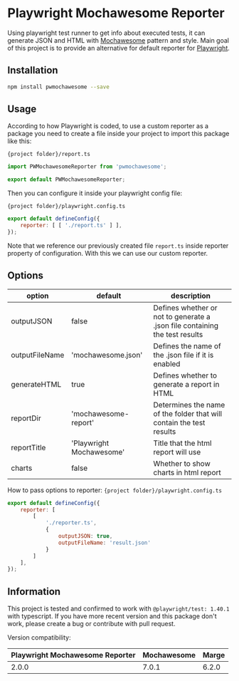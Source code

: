Playwright Mochawesome Reporter
=========================

Using playwright test runner to get info about executed tests, it can generate JSON and HTML with [Mochawesome](https://github.com/adamgruber/mochawesome) pattern and style. Main goal of this project is to provide an alternative for default reporter for [Playwright](https://playwright.dev/).

## Installation
```bash
npm install pwmochawesome --save
```

## Usage
According to how Playwright is coded, to use a custom reporter as a package you need to create a file inside your project to import this package like this:

`{project folder}/report.ts`
```js
import PWMochawesomeReporter from 'pwmochawesome';

export default PWMochawesomeReporter;
```

Then you can configure it inside your playwright config file:

`{project folder}/playwright.config.ts`
```js
export default defineConfig({
    reporter: [ [ './report.ts' ] ],
});
```

Note that we reference our previously created file `report.ts` inside reporter property of configuration. With this we can use our custom reporter.

## Options
|option|default|description|
|---|---|---|
|outputJSON|false|Defines whether or not to generate a .json file containing the test results|
|outputFileName|'mochawesome.json'|Defines the name of the .json file if it is enabled|
|generateHTML|true|Defines whether to generate a report in HTML|
|reportDir|'mochawesome-report'|Determines the name of the folder that will contain the test results|
|reportTitle|'Playwright Mochawesome'|Title that the html report will use|
|charts|false|Whether to show charts in html report|

How to pass options to reporter:
`{project folder}/playwright.config.ts`
```js
export default defineConfig({
    reporter: [
        [
            './reporter.ts',
            {
                outputJSON: true,
                outputFileName: 'result.json'
            }
        ]
    ],
});
```


## Information
This project is tested and confirmed to work with `@playwright/test: 1.40.1` with typescript. If you have more recent version and this package don't work, please create a bug or contribute with pull request.


Version compatibility:

| Playwright Mochawesome Reporter | Mochawesome | Marge |
| ------------------------------- | ----------- | ----- |
| 2.0.0                           | 7.0.1       | 6.2.0 |